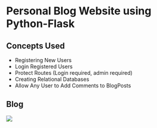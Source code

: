 # Personal Blog Website using Python-Flask
## Concepts Used
- Registering New Users
- Login Registered Users
- Protect Routes (Login required, admin required)
- Creating Relational Databases
- Allow Any User to Add Comments to BlogPosts
## Blog
![](https://github.com/DeathStar1711/Personal_Blog_Website_using_Python-Flask/blob/main/Animation.gif)
